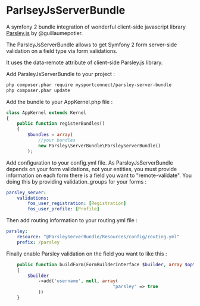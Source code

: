 ParlseyJsServerBundle
===================

A symfony 2 bundle integration of wonderful client-side javascript library [Parsley.js](https://github.com/guillaumepotier/Parsley.js)   by @guillaumepotier.



The ParsleyJsServerBundle allows to get Symfony 2 form server-side validation on a field type via form validations.

It uses the data-remote attribute of client-side Parsley.js library.


Add ParsleyJsServerBundle to your project : 

```bash
php composer.phar require mysportconnect/parsley-server-bundle
php composer.phar update
```

Add the bundle to your AppKernel.php file : 

```php
class AppKernel extends Kernel
{
    public function registerBundles()
    {
        $bundles = array(
            //your bundles
            new Parsley\ServerBundle\ParsleyServerBundle()
        );

```

Add configuration to your config.yml file. As ParsleyJsServerBundle depends on your form validations, not your entities, you must provide information on each form there is a field you want to "remote-validate". You doing this by providing validation_groups for your forms  : 

```yaml
parsley_server:
    validations:
        fos_user_registration: [Registration]
        fos_user_profile: [Profile]
```

Then add routing information to your routing.yml file : 

```yaml
parsley:
    resource: "@ParsleyServerBundle/Resources/config/routing.yml"
    prefix: /parsley
```

Finally enable Parsley validation on the field you want to like this : 

```php
    public function buildForm(FormBuilderInterface $builder, array $options)
    {
        $builder
            ->add('username', null, array(
                                        "parsley" => true
            ))
    }
```


